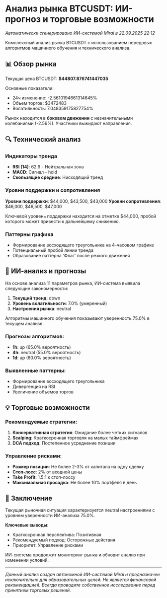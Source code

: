 
# Анализ рынка BTCUSDT: ИИ-прогноз и торговые возможности

*Автоматически сгенерировано ИИ-системой Mirai в 22.09.2025 22:12*

Комплексный анализ рынка BTCUSDT с использованием передовых алгоритмов машинного обучения и технического анализа.
            


## 📊 Обзор рынка

Текущая цена BTCUSDT: **$44807.876741447035**

Основные показатели:
- 24ч изменение: -2.5610194661314645%
- Объем торгов: $3472483
- Волатильность: 7.048359175827754%

Рынок находится в **боковом движении** с незначительными колебаниями (-2.56%). Участники выжидают направления.
            


## 🔍 Технический анализ

### Индикаторы тренда

- **RSI (14)**: 62.9 - Нейтральная зона
- **MACD**: Сигнал - hold
- **Скользящие средние**: Нисходящий тренд
        

### Уровни поддержки и сопротивления

**Уровни поддержки**: $44,000, $43,500, $43,000
**Уровни сопротивления**: $46,000, $46,500, $47,000

Ключевой уровень поддержки находится на отметке $44,000, пробой которого может привести к дальнейшему снижению.
        

### Паттерны графика
- Формирование восходящего треугольника на 4-часовом графике
- Потенциальный пробой линии тренда
- Образование паттерна 'Флаг' после резкого движения
            


## 🤖 ИИ-анализ и прогнозы


На основе анализа 11 параметров рынка, ИИ-система выявила следующие закономерности:

1. **Текущий тренд**: down
2. **Уровень волатильности**: 7.0% (умеренный)
3. **Настроения рынка**: neutral

Алгоритмы машинного обучения показывают уверенность 75.0% в текущем анализе.
            

### Прогнозы алгоритмов:
- **1h**: up (65.0% вероятность)
- **4h**: neutral (55.0% вероятность)
- **1d**: up (60.0% вероятность)

### Выявленные паттерны:
- Формирование восходящего треугольника
- Дивергенция на RSI
- Увеличение объемов торгов
            


## 💡 Торговые возможности

### Рекомендуемые стратегии:

1. **Консервативная стратегия**: Ожидание более четких сигналов
2. **Scalping**: Краткосрочная торговля на малых таймфреймах
3. **DCA подход**: Постепенное усреднение позиции
            

### Управление рисками:

- **Размер позиции**: Не более 2-3% от капитала на одну сделку
- **Стоп-лосс**: 2% от входной цены
- **Take Profit**: 1.5:1 к стоп-лоссу
- **Максимальная просадка**: Не более 10% портфеля в день
        
            


## 📝 Заключение


Текущая рыночная ситуация характеризуется neutral настроениями с уровнем уверенности ИИ-анализа 75.0%.

**Ключевые выводы:**
- Краткосрочная перспектива: Позитивная
- Рекомендуемый подход: Осторожные действия
- Приоритет: Управление рисками

ИИ-система продолжит мониторинг рынка и обновит анализ при изменении условий.
        

---
*Данный анализ создан автономной ИИ-системой Mirai и предназначен исключительно для образовательных целей. 
Не является финансовой рекомендацией. Всегда проводите собственное исследование перед принятием торговых решений.*
            